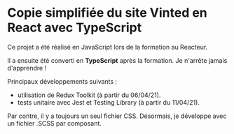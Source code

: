 # Copie simplifiée du site Vinted en React avec TypeScript

Ce projet a été réalisé en JavaScript lors de la formation au Reacteur.

Il a ensuite été converti en **TypeScript** après la formation. Je n'arrête jamais d'apprendre !

Principaux développements suivants :

-   utilisation de Redux Toolkit (à partir du 06/04/21).
-   tests unitaire avec Jest et Testing Library (à partir du 11/04/21).

Par contre, il y a toujours un seul fichier CSS. Désormais, je développe avec un fichier .SCSS par composant.
